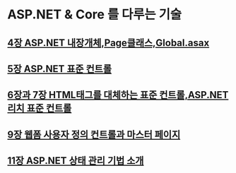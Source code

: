 # ASP.NET & Core 를 다루는 기술

## [4장 ASP.NET 내장개체,Page클래스,Global.asax](https://github.com/jjy3385/TIL/blob/main/%EC%9B%B9%EA%B0%9C%EB%B0%9C/ASP.NET/ASP.NET%26core-Skills/ch4/READM.md)

## [5장 ASP.NET 표준 컨트롤](https://github.com/jjy3385/TIL/blob/main/%EC%9B%B9%EA%B0%9C%EB%B0%9C/ASP.NET/ASP.NET%26core-Skills/ch5/READM.md)

## [6장과 7장 HTML태그를 대체하는 표준 컨트롤,ASP.NET 리치 표준 컨트롤](https://github.com/jjy3385/TIL/blob/main/%EC%9B%B9%EA%B0%9C%EB%B0%9C/ASP.NET/ASP.NET%26core-Skills/ch6_ch7/README.md)

## [9장 웹폼 사용자 정의 컨트롤과 마스터 페이지](https://github.com/jjy3385/TIL/blob/main/%EC%9B%B9%EA%B0%9C%EB%B0%9C/ASP.NET/ASP.NET%26core-Skills/ch9/README.md)

## [11장 ASP.NET 상태 관리 기법 소개]((https://github.com/jjy3385/TIL/blob/main/%EC%9B%B9%EA%B0%9C%EB%B0%9C/ASP.NET/ASP.NET%26core-Skills/ch11/README.md))